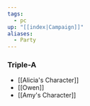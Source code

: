 ```yaml
---
tags:
  - pc
up: "[[index|Campaign]]"
aliases:
  - Party
---
```

### Triple-A

- [[Alicia's Character]]
- [[Owen]]
- [[Amy's Character]]
